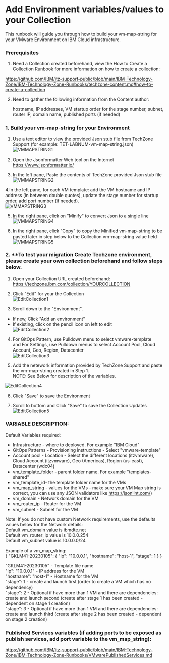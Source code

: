 # Add Environment variables/values to your Collection
This runbook will guide you through how to build your vm-map-string for your VMware Environment on IBM Cloud infrastructure. <br>

### Prerequisites
1. Need a Collection created beforehand, view the How to Create a Collection Runbook for more information on how to create a collection:

https://github.com/IBM/itz-support-public/blob/main/IBM-Technology-Zone/IBM-Technology-Zone-Runbooks/techzone-content.md#how-to-create-a-collection <br>

2. Need to gather the following information from the Content author:

   hostname, IP addresses, VM startup order for the stage number, subnet, router IP, domain name, published ports (if needed)

### 1. Build your vm-map-string for your Environment
1. Use a text editor to view the provided Json stub file from TechZone Support (for example: TET-LABNUM-vm-map-string.json) <br>
![VMMAPSTRING1](https://media.github.ibm.com/user/334015/files/14d8a239-8d0e-4b6d-a019-0765707e344c) <br>

2. Open the Jsonformatter Web tool on the Internet<br>
https://www.jsonformatter.io/ <br>

3. In the left pane, Paste the contents of TechZone provided Json stub file <br>
![VMMAPSTRING2](https://media.github.ibm.com/user/334015/files/2e48ebb3-a6ad-4ba9-9b1a-a8c6383a450e) <br>

4.In the left pane, for each VM template:  add the VM hostname and IP address (in between double quotes), update the stage number for startup order, add port number (if needed). <br>
![VMMAPSTRING3](https://media.github.ibm.com/user/334015/files/ecdc019c-0215-4e24-8f88-da7f9eebb5cc) <br>

5. In the right pane, click on "Minify" to convert Json to a single line <br>
![VMMAPSTRING4](https://media.github.ibm.com/user/334015/files/cefddea7-72c2-4449-922c-c31fa8400cb7) <br>

6. In the right pane, click "Copy" to copy the Minified vm-map-string  to be pasted later in step below to the Collection vm-map-string value field <br>
![VMMAPSTRING5](https://media.github.ibm.com/user/334015/files/2642853e-5d50-4b3e-b8dd-3ec9249fdd81) <br>

 

### 2. **To test your migration **Create Techzone environment**, please create your own collection beforehand and follow steps below. <br>
1. Open your Collection URL created beforehand: https://techzone.ibm.com/collection/YOURCOLLECTION <br>

2. Click "Edit" for your the Collection <br>
![EditCollection1](https://media.github.ibm.com/user/334015/files/caed1922-2ab7-456d-b79e-fad2a89fc0e2) <br>

3. Scroll down to the "Environment".<br>
- If new, Click "Add an environment" <br>
- If existing, click on the pencil icon on left to edit <br>
![EditCollection2](https://media.github.ibm.com/user/334015/files/4da19d2c-bb6e-4f12-8831-8585d3ebebed)

4. For GitOps Pattern, use Pulldown menu to select vmware-template <br>
  and For Settings, use Pulldown menus to select Account Pool, Cloud Account, Geo, Region, Datacenter<br>
![EditCollection3](https://media.github.ibm.com/user/334015/files/c89aa560-81eb-481b-b1c4-47c8f539a0da)  <br>

5. Add the netework information provided by TechZone Support and paste the vm-map-string created in Step 1. <br>
NOTE: See Below for description of the variables. <br>

![EditCollection4](https://media.github.ibm.com/user/334015/files/c5947175-56e4-4ba7-8bd7-bef13e45cdbe) <br>

6. Click "Save" to save the Environment<br>

7. Scroll to bottom and Click "Save" to save the Collection Updates<br>
![EditCollection5](https://media.github.ibm.com/user/334015/files/e0ffa87a-aa72-484f-b53f-c88627ca3f6b) <br>


### VARIABLE DESCRIPTION: <br>
Default Variables required:<br>
- Infrastructure - where to deployed. For example "IBM Cloud"<br>
- GitOps Patterns - Provisioning instructions - Select "vmware-template"<br>
- Account pool - Location - Select the different locations (itzvmware), Cloud Account (itzvmware), Geo (Americas), Region (us-east), Datacenter (wdc04)<br>
- vm_template_folder - parent folder name. For example "templates-shared"<br>
- vm_template_id- the template folder name for the VMs<br>
- vm_map_string - values for the VMs - make sure your VM Map string is correct, you can use any JSON validators like https://jsonlint.com/) <br>
- vm_domain - Network domain for the VM<br>
- vm_router_ip - Router for the VM<br>
- vm_subnet - Subnet for the VM<br>

Note: If you do not have custom Network requirements, use the defaults values below for the Network details:<br>
Default vm_domain value is ibmdte.net<br>
Default vm_router_ip value is 10.0.0.254<br>
Default vm_subnet value is 10.0.0.0/24<br>

Example of a vm_map_string: <br>
{ 	"GKLM41-20230105": { 		"ip": "10.0.0.1", 		"hostname": "host-1", 		"stage": 1 	} }<br>

"GKLM41-20230105" - Template file name<br>
"ip": "10.0.0.1" - IP address for the VM<br>
"hostname": "host-1" - Hostname for the VM<br>
"stage": 1 - create and launch first (order to create a VM which has no dependency)<br>
"stage": 2 - Optional if have more than 1 VM and there are dependencies: create and launch second (create after stage 1 has been created - dependent on stage 1 creation)<br>
"stage": 3 - Optional if have more than 1 VM and there are dependencies: create and launch third (create after stage 2 has been created - dependent on stage 2 creation)<br>

### Published Services variables (if adding ports to be exposed as publish services, add port variable to the vm_map_string):<br>
https://github.com/IBM/itz-support-public/blob/main/IBM-Technology-Zone/IBM-Technology-Zone-Runbooks/VMwarePublishedServices.md<br>
